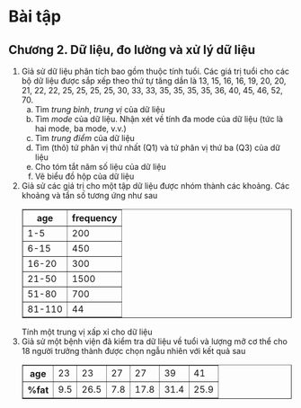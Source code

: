 # Bài tập
## Chương 2. Dữ liệu, đo lường và xử lý dữ liệu
<ol>
  <li>Giả sử dữ liệu phân tích bao gồm thuộc tính tuổi. Các giá trị tuổi cho các bộ dữ liệu được sắp xếp theo thứ tự tăng dần là 13, 15, 16, 16, 19, 20, 20, 21, 22, 22, 25, 25, 25, 25, 30, 33, 33, 35, 35, 35, 35, 36, 40, 45, 46, 52, 70.
    <ol type="a">
      <li>Tìm <i>trung bình</i>, <i>trung vị</i> của dữ liệu</li>
      <li>Tìm <i>mode</i> của dữ liệu. Nhận xét về tính đa mode của dữ liệu (tức là hai mode, ba mode, v.v.)</li>
      <li>Tìm <i>trung điểm</i> của dữ liệu</li>
      <li>Tìm (thô) tứ phân vị thứ nhất (Q1) và tứ phân vị thứ ba (Q3) của dữ liệu</li>
      <li>Cho tóm tắt năm số liệu của dữ liệu</li>
      <li>Vẽ biểu đồ hộp của dữ liệu</li>
    </ol>
  </li>

  <li>Giả sử các giá trị cho một tập dữ liệu được nhóm thành các khoảng. Các khoảng và tần số tương ứng như sau
    <div style="text-align: center;">
      <table border="1">
  <tr>
    <th>age</th>
    <th>frequency</th>
  </tr>
  <tr>
    <td>1-5</td>
    <td>200</td>
  </tr>
  <tr>
    <td>6-15</td>
    <td>450</td>
  </tr>
  <tr>
    <td>16-20</td>
    <td>300</td>
  </tr>
  <tr>
    <td>21-50</td>
    <td>1500</td>
  </tr>
  <tr>
    <td>51-80</td>
    <td>700</td>
  </tr>
  <tr><td>81-110</td><td>44</td></tr>
</table>
    </div>
    Tính một trung vị xấp xỉ cho dữ liệu
  </li>

  <li>Giả sử một bệnh viện đã kiểm tra dữ liệu về tuổi và lượng mỡ cơ thể cho 18 người trưởng thành được chọn ngẫu nhiên với kết quả sau
    <div style="text-align: center;">
      <table border="1">
        <tr><th>age</th><td>23</td><td>23</td><td>27</td><td>27</td><td>39</td>
          <td>41</td>
        </tr>
        <tr><th>%fat</th><td>9.5</td><td>26.5</td><td>7.8</td><td>17.8</td><td>31.4</td>
          <td>25.9</td>
        </tr>
      </table>
    </div>
  </li>
</ol>

